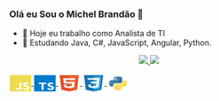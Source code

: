 ### Olá eu Sou o Michel Brandão 👋


- 🔭 Hoje eu trabalho como Analista de TI
- 🌱 Estudando Java, C#, JavaScript, Angular, Python.

<div align="center">
  <a href ="https://github.com/brandaomichel">
  <img height="180em" src ="https://github-readme-stats.vercel.app/api?username=brandaomichel&show_icons=true&theme=dracula&include_all_commits=true&count_private=true"/>
  <img height="180em" src ="https://github-readme-stats.vercel.app/api/top-langs/?username=brandaomichel&layout=compact&langs_count=7&theme=dracula"/>
</div>


  <div style ="display: inline_block"><br>
  <img align ="center" alt ="Michel-Js" height ="30" width ="40" src="https://raw.githubusercontent.com/devicons/devicon/master/icons/javascript/javascript-plain.svg">
  <img align ="center" alt ="Michel-Ts" height ="30" width ="40" src="https://raw.githubusercontent.com/devicons/devicon/master/icons/typescript/typescript-plain.svg">
  <img align ="center" alt="Michel-HTML" height="30" width="40" src="https://raw.githubusercontent.com/devicons/devicon/master/icons/html5/html5-original.svg">
  <img align ="center" alt="Michel-CSS" height="30" width="40" src="https://raw.githubusercontent.com/devicons/devicon/master/icons/css3/css3-original.svg">
  <img align ="center" alt="Michel-Python" height="30" width="40" src="https://github.com/devicons/devicon/blob/master/icons/python/python-original.svg">
<div> 

